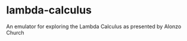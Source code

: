 lambda-calculus
===============

An emulator for exploring the Lambda Calculus as presented by Alonzo Church
